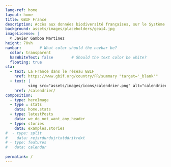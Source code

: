 ```yaml
---
lang-ref: home
layout: home
title: GBIF France
description: Accès aux données biodiversité françaises, sur le Système Mondial d’Information sur la Biodiversité (GBIF)
background: assets/images/placeholders/geai4.jpg
imageLicense: |
  © Javier Gamboa Martinez
height: 70vh
navbar:        # What color should the navbar be?
  color: transparent
  hasWhiteText: false        # Should the text color be white?
  floating: true
cta:
  - text: La France dans le réseau GBIF
    href: https://www.gbif.org/country/FR/summary "target='_blank'"
  - text: |
          <img src="assets/images/icons/calendrier.png" alt="calendrier" style="height: 40px;"/>
    href: /calendrier/
composition:
  - type: heroImage
  - type : stats
    data: home.stats
  - type: latestPosts
    data: we_do_not_want_any_header
  - type: stories
    data: examples.stories
#  - type: split
#    data: rejsrdurdujrtxtddritrdxt
# - type: features
#   data: calendar
  
permalink: /
---
```

